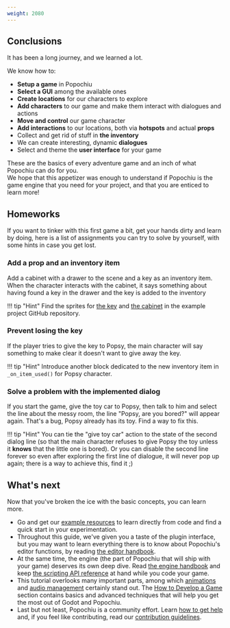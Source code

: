 ```yaml
---
weight: 2080
---
```


## Conclusions

It has been a long journey, and we learned a lot.

We know how to:

* **Setup a game** in Popochiu
* **Select a GUI** among the available ones
* **Create locations** for our characters to explore
* **Add characters** to our game and make them interact with dialogues and actions
* **Move and control** our game character
* **Add interactions** to our locations, both via **hotspots** and actual **props**
* Collect and get rid of stuff in **the inventory**
* We can create interesting, dynamic **dialogues**
* Select and theme the **user interface** for your game

These are the basics of every adventure game and an inch of what Popochiu can do for you.  
We hope that this appetizer was enough to understand if Popochiu is the game engine that you need for your project, and that you are enticed to learn more!

## Homeworks

If you want to tinker with this first game a bit, get your hands dirty and learn by doing, here is a list of assignments you can try to solve by yourself, with some hints in case you get lost.

### Add a prop and an inventory item

Add a cabinet with a drawer to the scene and a key as an inventory item. When the character interacts with the cabinet, it says something about having found a key in the drawer and the key is added to the inventory

!!! tip "Hint"
    Find the sprites for [the key](https://github.com/carenalgas/popochiu-sample-game/blob/801bdbb5cdc9139e05e496e7a703f5f4e37bc861/game/inventory_items/key/key.png) and [the cabinet](https://github.com/carenalgas/popochiu-sample-game/blob/801bdbb5cdc9139e05e496e7a703f5f4e37bc861/game/rooms/house/props/drawer/house_drawer.png) in the example project GitHub repository.

### Prevent losing the key

If the player tries to give the key to Popsy, the main character will say something to make clear it doesn't want to give away the key.

!!! tip "Hint"
    Introduce another block dedicated to the new inventory item in `_on_item_used()` for Popsy character.

### Solve a problem with the implemented dialog

If you start the game, give the toy car to Popsy, then talk to him and select the line about the messy room, the line "Popsy, are you bored?" will appear again. That's a bug, Popsy already has its toy. Find a way to fix this.

!!! tip "Hint"
    You can tie the "give toy car" action to the state of the second dialog line (so that the main character refuses to give Popsy the toy unless it **knows** that the little one is bored). Or you can disable the second line forever so even after exploring the first line of dialogue, it will never pop up again; there is a way to achieve this, find it ;)

## What's next

Now that you've broken the ice with the basic concepts, you can learn more.

* Go and get our [example resources](../../../getting-started/example-resources) to learn directly from code and find a quick start in your experimentation.
* Throughout this guide, we've given you a taste of the plugin interface, but you may want to learn everything there is to know about Popochiu's editor functions, by reading [the editor handbook](../../../the-editor-handbook).
* At the same time, the engine (the part of Popochiu that will ship with your game) deserves its own deep dive. Read [the engine handbook](../../../the-engine-handbook) and keep [the scripting API reference](../../../the-engine-handbook/scripting-overview) at hand while you code your game.
* This tutorial overlooks many important parts, among which [animations](../../../playing-animations) and [audio management](../../../adding-sound) certainly stand out. The [How to Develop a Game](../../..) section contains basics and advanced techniques that will help you get the most out of Godot and Popochiu.
* Last but not least, Popochiu is a community effort. Learn [how to get help](../../../getting-started/getting-help) and, if you feel like contributing, read our [contribution guidelines](../../../contributing-to-popochiu).